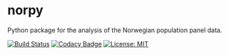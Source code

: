 # norpy

Python package for the analysis of the Norwegian population panel data.

[![Build Status](https://travis-ci.org/OpenSourceEconomics/norpy.svg?branch=master)](https://travis-ci.org/OpenSourceEconomics/norpy) [![Codacy Badge](https://api.codacy.com/project/badge/Grade/6872a84d76b94bde9edaac91d92ddbc3)](https://www.codacy.com/app/OpenSourceEconomics/norpy?utm_source=github.com&amp;utm_medium=referral&amp;utm_content=OpenSourceEconomics/norpy&amp;utm_campaign=Badge_Grade) [![License: MIT](https://img.shields.io/badge/License-MIT-blue.svg)](https://github.com/OpenSourceEconomics/norpy/blob/master/LICENSE)
